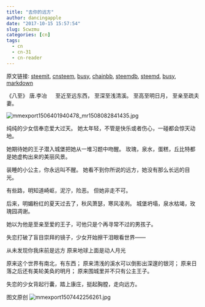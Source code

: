 ```yaml
---
title: "去你的远方"
author: dancingapple
date: "2017-10-15 15:57:54"
slug: 5cwzmu
categories: [cn]
tags: 
  - cn
  - cn-31
  - cn-reader
---
```


原文链接: [steemit](https://steemit.com), [cnsteem](https://cnsteem.com), [busy](https://busy.org), [chainbb](https://chainbb.com), [steemdb](https://steemdb.com), [steemd](https://steemd.com), [busy](https://busy.org), [markdown](https://raw.githubusercontent.com/pzhaonet/steem_dancingapple/master/content/post/5cwzmu.md)

《八至》
唐.李冶
　
至近至远东西，
至深至浅清溪。
至高至明日月，
至亲至疏夫妻。

![mmexport1506401940478_mr1508082841435.jpg](https://steemitimages.com/DQmdV3L2PEReARcmc1yW9yFuMh3igeaeZMX2AfW4E9uAQ1r/mmexport1506401940478_mr1508082841435.jpg)

纯纯的少女信奉恋爱大过天。
她太年轻，不管是快乐或者伤心，一碰都会惊天动地。

她期待她的王子潜入城堡把她从一堆习题中吻醒。
玫瑰，泉水，蛋糕，丘比特都是她虚构出来的美丽风景。

装睡的小公主，你永远叫不醒。
她看不到你所说的远方，她没有那么长远的目光。

有些路，明知道崎岖，泥泞，险恶。
但她非走不可。

后来，明媚粉红的夏天过去了，秋风萧瑟，寒风凌冽。
城堡坍塌，泉水枯竭，玫瑰园凋谢。

她以为他是至亲至爱的王子，可他只是个再寻常不过的男孩子。

失恋打破了盲目崇拜的镜子，少女开始擦干泪眼看世界——

从未发现你我床前是远方
原来地球上面是动人月光

原来这个世界有南北，有东西；
原来清浅的溪水可以倒影出深邃的银河；
原来日落之后还有美轮美奂的明月；
原来围城里并不只有公主王子。

失恋的少女背起行囊，踏上康庄，挺起胸膛，走向远方。


图文原创
![mmexport1507442256261.jpg](https://steemitimages.com/DQmYzCKupmqyouLKpQzcbihQ5L4uMSg14VXhFGbeARE2nFc/mmexport1507442256261.jpg)
